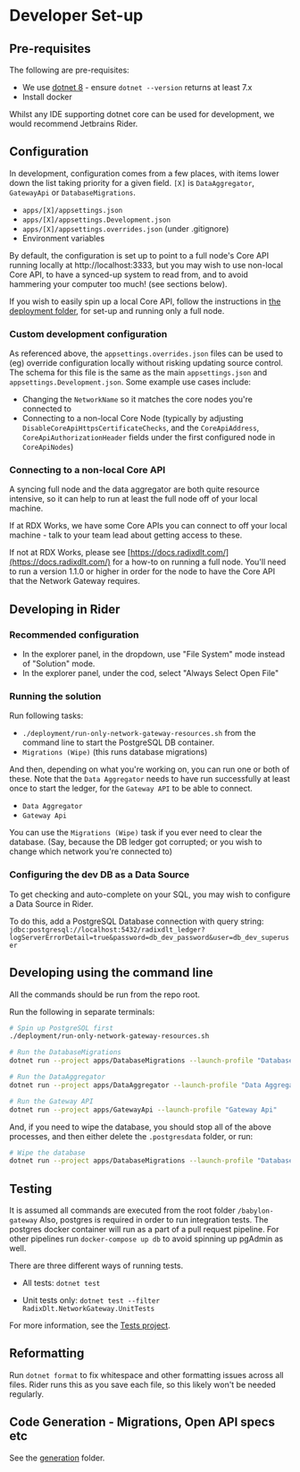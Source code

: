 # Developer Set-up

## Pre-requisites

The following are pre-requisites:
* We use [dotnet 8](https://dotnet.microsoft.com/en-us/download/dotnet/8.0) - ensure `dotnet --version` returns at least 7.x
* Install docker

Whilst any IDE supporting dotnet core can be used for development, we would recommend Jetbrains Rider.

## Configuration

In development, configuration comes from a few places, with items lower down the list taking priority for a given field. `[X]` is `DataAggregator`, `GatewayApi` or `DatabaseMigrations`.

* `apps/[X]/appsettings.json`
* `apps/[X]/appsettings.Development.json`
* `apps/[X]/appsettings.overrides.json` (under .gitignore)
* Environment variables

By default, the configuration is set up to point to a full node's Core API running locally at http://localhost:3333, but you may wish to use non-local Core API, to have a synced-up system to read from, and to avoid hammering your computer too much! (see sections below).

If you wish to easily spin up a local Core API, follow the instructions in [the deployment folder](../deployment), for set-up and running only a full node.

### Custom development configuration

As referenced above, the `appsettings.overrides.json` files can be used to (eg) override configuration locally without risking updating source control. The schema for this file is the same as the main `appsettings.json` and `appsettings.Development.json`. Some example use cases include:

* Changing the `NetworkName` so it matches the core nodes you're connected to
* Connecting to a non-local Core Node (typically by adjusting `DisableCoreApiHttpsCertificateChecks`, and the `CoreApiAddress`, `CoreApiAuthorizationHeader` fields under the first configured node in `CoreApiNodes`)

### Connecting to a non-local Core API

A syncing full node and the data aggregator are both quite resource intensive, so it can help to run at least the full node off of your local machine.

If at RDX Works, we have some Core APIs you can connect to off your local machine - talk to your team lead about getting access to these.

If not at RDX Works, please see [https://docs.radixdlt.com/](https://docs.radixdlt.com/) for a how-to on running a full node.
You'll need to run a version 1.1.0 or higher in order for the node to have the Core API that the Network Gateway requires.

## Developing in Rider

### Recommended configuration

* In the explorer panel, in the dropdown, use "File System" mode instead of "Solution" mode.
* In the explorer panel, under the cod, select "Always Select Open File"

### Running the solution

Run following tasks:

* `./deployment/run-only-network-gateway-resources.sh` from the command line to start the PostgreSQL DB container.
* `Migrations (Wipe)` (this runs database migrations)

And then, depending on what you're working on, you can run one or both of these. Note that the `Data Aggregator` needs to have run successfully at least once to start the ledger, for the `Gateway API` to be able to connect.

* `Data Aggregator`
* `Gateway Api`

You can use the `Migrations (Wipe)` task if you ever need to clear the database. (Say, because the DB ledger got corrupted; or you wish to change which network you're connected to)

### Configuring the dev DB as a Data Source

To get checking and auto-complete on your SQL, you may wish to configure a Data Source in Rider.

To do this, add a PostgreSQL Database connection with query string: `jdbc:postgresql://localhost:5432/radixdlt_ledger?logServerErrorDetail=true&password=db_dev_password&user=db_dev_superuser`

## Developing using the command line

All the commands should be run from the repo root.

Run the following in separate terminals:

```bash
# Spin up PostgreSQL first
./deployment/run-only-network-gateway-resources.sh
```

```bash
# Run the DatabaseMigrations
dotnet run --project apps/DatabaseMigrations --launch-profile "Database Migrations"
```

```bash
# Run the DataAggregator
dotnet run --project apps/DataAggregator --launch-profile "Data Aggregator"
```

```bash
# Run the Gateway API
dotnet run --project apps/GatewayApi --launch-profile "Gateway Api"
```

And, if you need to wipe the database, you should stop all of the above processes, and then either delete the `.postgresdata` folder, or run:

```bash
# Wipe the database
dotnet run --project apps/DatabaseMigrations --launch-profile "Database Migrations with Wipe Database"
```

## Testing

It is assumed all commands are executed from the root folder `/babylon-gateway`
Also, postgres is required in order to run integration tests.
The postgres docker container will run as a part of a pull request pipeline.
For other pipelines run `docker-compose up db` to avoid spinning up pgAdmin as well.

There are three different ways of running tests.

- All tests: `dotnet test` 

- Unit tests only: `dotnet test --filter RadixDlt.NetworkGateway.UnitTests`

For more information, see the [Tests project](../../src/Tests).

## Reformatting

Run `dotnet format` to fix whitespace and other formatting issues across all files. Rider runs this as you save each file, so this likely won't be needed regularly.

## Code Generation - Migrations, Open API specs etc

See the [generation](../generation) folder.
